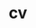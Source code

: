 ---
layout: cv
permalink: /cv/
title: cv
nav: true
nav_order: 5
cv_pdf: NurbekTastan.pdf
description: 
# toc:
#   sidebar: left
--- 